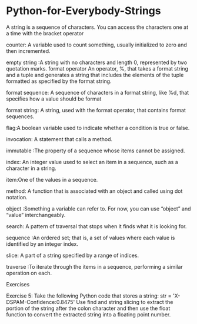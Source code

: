 # Python-for-Everybody-Strings
A string is a sequence of characters. You can access the characters one at a time
with the bracket operator

counter: A variable used to count something, usually initialized to zero and then
incremented.

empty string :A string with no characters and length 0, represented by two quotation marks.
format operator An operator, %, that takes a format string and a tuple and generates a string that includes the elements of the tuple formatted as specified
by the format string.

format sequence: A sequence of characters in a format string, like %d, that specifies how a value should be format

format string: A string, used with the format operator, that contains format
sequences.

flag:A boolean variable used to indicate whether a condition is true or false.

invocation: A statement that calls a method.

immutable :The property of a sequence whose items cannot be assigned.

index: An integer value used to select an item in a sequence, such as a character
in a string.

item:One of the values in a sequence.

method: A function that is associated with an object and called using dot notation.

object :Something a variable can refer to. For now, you can use “object” and
“value” interchangeably.

search: A pattern of traversal that stops when it finds what it is looking for.

sequence :An ordered set; that is, a set of values where each value is identified by
an integer index.

slice: A part of a string specified by a range of indices.

traverse :To iterate through the items in a sequence, performing a similar operation on each.

Exercises

Exercise 5: Take the following Python code that stores a string:
str = 'X-DSPAM-Confidence:0.8475'
Use find and string slicing to extract the portion of the string after the
colon character and then use the float function to convert the extracted
string into a floating point number.

